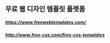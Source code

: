 ## 무료 웹 디자인 템플릿 플렛폼
##### https://www.freewebtemplates.com/
##### http://www.free-css.com/free-css-templates